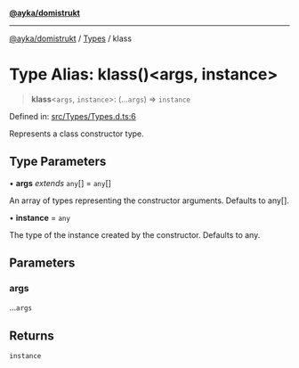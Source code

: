 [**@ayka/domistrukt**](../../../README.md)

***

[@ayka/domistrukt](../../../globals.md) / [Types](../README.md) / klass

# Type Alias: klass()\<args, instance\>

> **klass**\<`args`, `instance`\>: (...`args`) => `instance`

Defined in: [src/Types/Types.d.ts:6](https://github.com/AndreyMork/domistrukt/blob/8b5cf3c2b6165986c4aa42ad9bdd7f6c43c22c84/src/Types/Types.d.ts#L6)

Represents a class constructor type.

## Type Parameters

• **args** *extends* `any`[] = `any`[]

An array of types representing the constructor arguments. Defaults to any[].

• **instance** = `any`

The type of the instance created by the constructor. Defaults to any.

## Parameters

### args

...`args`

## Returns

`instance`
